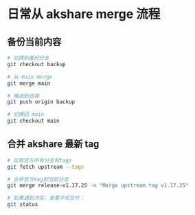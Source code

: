 # 日常从 akshare merge 流程

## 备份当前内容

```bash
# 切换到备份分支
git checkout backup

# 从 main merge
git merge main

# 推送到远端
git push origin backup

# 切换回 main 
git checkout main
```

## 合并 akshare 最新 tag

```bash
# 拉取官方所有分支和tags
git fetch upstream --tags

# 合并官方tag到当前分支
git merge release-v1.17.25 -m "Merge upstream tag v1.17.25"

# 如果遇到冲突，查看冲突文件：
git status
```